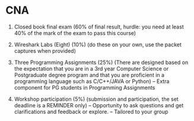 # CNA

1. Closed book final exam (60% of final result, hurdle: you need at least 40% of the mark of the exam to pass this course)
   
2. Wireshark Labs (Eight) (10%) (do these on your own, use the packet captures when provided)
   
3. Three Programming Assignments (25%) (There are designed based on the expectation that you are in a 3rd year Computer Science or Postgraduate degree program and that you are proficient in a programming language such as C/C++/JAVA or Python)
– Extra component for PG students in Programming Assignments

4. Workshop participation (5%) (submission and participation, the set deadline is a REMINDER only)
– Opportunity to ask questions and get clarifications and feedback or explore.
– Tailored to your group
